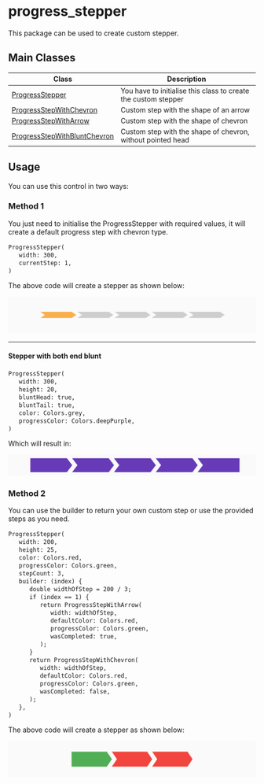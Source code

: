 # progress_stepper

This package can be used to create custom stepper.

## Main Classes

| Class                                                                          | Description                                                    |
|--------------------------------------------------------------------------------|----------------------------------------------------------------|
| [ProgressStepper](lib/src/progress_stepper.dart)                               | You have to initialise this class to create the custom stepper |
| [ProgressStepWithChevron](lib/src/progress_step_with_chevron.dart)             | Custom step with the shape of an arrow                         |
| [ProgressStepWithArrow](lib/src/progress_step_with_arrow.dart)                 | Custom step with the shape of chevron                          |
| [ProgressStepWithBluntChevron](lib/src/progress_step_with_blunt_chevron.dart)  | Custom step with the shape of chevron, without pointed head    |

## Usage

You can use this control in two ways:

### Method 1

You just need to initialise the ProgressStepper with required values, it will create a default
progress step with chevron type.

```@dart
ProgressStepper(
   width: 300,
   currentStep: 1,
)
```

The above code will create a stepper as shown below:

![Default Stepper](example/assets/default.png)

---

#### Stepper with both end blunt

```@dart
ProgressStepper(
   width: 300,
   height: 20,
   bluntHead: true,
   bluntTail: true,
   color: Colors.grey,
   progressColor: Colors.deepPurple,
)
```
Which will result in:

![Blunt Stepper](example/assets/blunt.png)

### Method 2

You can use the builder to return your own custom step or use the provided steps as you need.

```@dart
ProgressStepper(                              
   width: 200,
   height: 25,
   color: Colors.red,
   progressColor: Colors.green,
   stepCount: 3,
   builder: (index) {
      double widthOfStep = 200 / 3;
      if (index == 1) {
         return ProgressStepWithArrow(
            width: widthOfStep,
            defaultColor: Colors.red,
            progressColor: Colors.green,
            wasCompleted: true,
         );
      }
      return ProgressStepWithChevron(
         width: widthOfStep,
         defaultColor: Colors.red,
         progressColor: Colors.green,
         wasCompleted: false,
      );
   },
)
```

The above code will create a stepper as shown below:

![Default Stepper](example/assets/custom.png)